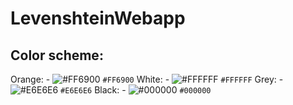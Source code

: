 # LevenshteinWebapp

## Color scheme:
Orange: - ![#FF6900](https://placehold.it/15/ff6900/000000?text=+) `#FF6900`
White: - ![#FFFFFF](https://placehold.it/15/ffffff/000000?text=+) `#FFFFFF`
Grey: - ![#E6E6E6](https://placehold.it/15/e6e6e6/000000?text=+) `#E6E6E6`
Black: - ![#000000](https://placehold.it/15/000000/000000?text=+) `#000000`

